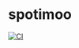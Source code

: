 spotimoo
========

[![CI][CIImageLink]][CILink]

[CIImageLink]: https://github.com/spotimoo/spotimoo/actions/workflows/ci.yml/badge.svg?branch=main
[CILink]: https://github.com/spotimoo/spotimoo/actions/workflows/ci.yml
